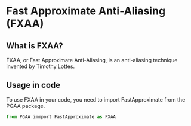 # Fast Approximate Anti-Aliasing (FXAA)

## What is FXAA?

FXAA, or Fast Approximate Anti-Aliasing, is an anti-aliasing technique invented by Timothy Lottes.

## Usage in code

To use FXAA in your code, you need to import FastApproximate from the PGAA package.

```python
from PGAA immport FastApproximate as FXAA
```
